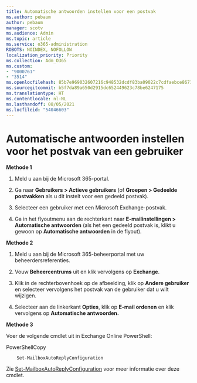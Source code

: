 ```yaml
---
title: Automatische antwoorden instellen voor een postvak
ms.author: pebaum
author: pebaum
manager: scotv
ms.audience: Admin
ms.topic: article
ms.service: o365-administration
ROBOTS: NOINDEX, NOFOLLOW
localization_priority: Priority
ms.collection: Adm_O365
ms.custom:
- "9000761"
- "3514"
ms.openlocfilehash: 85b7e969032607216c948532dcdf83ba09022c7cdfaebce8671c6d2e8fef183d
ms.sourcegitcommit: b5f7da89a650d2915dc652449623c78be6247175
ms.translationtype: HT
ms.contentlocale: nl-NL
ms.lasthandoff: 08/05/2021
ms.locfileid: "54046603"
---
```

# <a name="set-auto-replies-for-a-users-mailbox"></a>Automatische antwoorden instellen voor het postvak van een gebruiker

**Methode 1**

1. Meld u aan bij de Microsoft 365-portal.

2. Ga naar **Gebruikers > Actieve gebruikers** (of **Groepen > Gedeelde postvakken** als u dit instelt voor een gedeeld postvak).

3. Selecteer een gebruiker met een Microsoft Exchange-postvak.

4. Ga in het flyoutmenu aan de rechterkant naar **E-mailinstellingen > Automatische antwoorden** (als het een gedeeld postvak is, klikt u gewoon op **Automatische antwoorden** in de flyout).

**Methode 2**

1. Meld u aan bij de Microsoft 365-beheerportal met uw beheerdersreferenties.

2. Vouw **Beheercentrums** uit en klik vervolgens op **Exchange**.

3. Klik in de rechterbovenhoek op de afbeelding, klik op **Andere gebruiker** en selecteer vervolgens het postvak van de gebruiker dat u wilt wijzigen.

4. Selecteer aan de linkerkant **Opties**, klik op **E-mail ordenen** en klik vervolgens op **Automatische antwoorden.**

**Methode 3**

Voer de volgende cmdlet uit in Exchange Online PowerShell:

PowerShellCopy

```
    Set-MailboxAutoReplyConfiguration
```

Zie [Set-MailboxAutoReplyConfiguration](https://docs.microsoft.com/powershell/module/exchange/mailboxes/set-mailboxautoreplyconfiguration) voor meer informatie over deze cmdlet.
